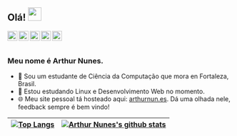 ## Olá! <img src="https://raw.githubusercontent.com/iampavangandhi/iampavangandhi/master/gifs/Hi.gif" width="30px"></h2>

<a href="mailto:arthurnunes@tutanota.com">
  <img align="left" alt="Arthur's Email" width="22px" src="https://cdn.jsdelivr.net/npm/simple-icons@3.1.0/icons/gmail.svg" />
</a>
<a href="https://github.com/arthurnunesc">
  <img align="left" alt="Arthur's GitHub" width="22px" src="https://cdn.jsdelivr.net/npm/simple-icons@v3/icons/github.svg" />
</a>
<a href="https://www.linkedin.com/in/arthurnunesc/">
  <img align="left" alt="Arthur's LinkedIn" width="22px" src="https://cdn.jsdelivr.net/npm/simple-icons@v3/icons/linkedin.svg" />
</a>
<a href="https://arthurnunes.hashnode.dev/">
  <img align="left" alt="Arthur's Hashnode" width="22px" src="https://cdn.jsdelivr.net/npm/simple-icons@v3/icons/hashnode.svg" />
</a>
<a href="https://twitter.com/arthurnunesc">
  <img align="left" alt="Arthur's Twitter" width="22px" src="https://cdn.jsdelivr.net/npm/simple-icons@v3/icons/twitter.svg" />
</a>
<br><br>

### Meu nome é Arthur Nunes.

- 🏡 Sou um estudante de Ciência da Computação que mora en Fortaleza, Brasil.
- 🌱 Estou estudando Linux e Desenvolvimento Web no momento.
- 🌐 Meu site pessoal tá hosteado aqui: [arthurnun.es](https://arthurnun.es/). Dá uma olhada nele, feedback sempre é bem vindo!

| [![Top Langs](https://github-readme-stats.vercel.app/api/top-langs/?username=arthurnunesc&layout=compact)](https://github.com/anuraghazra/github-readme-stats) | [![Arthur Nunes's github stats](https://github-readme-stats.vercel.app/api?username=arthurnunesc&hide=prs&count_private=true&show_icons=true)](https://github.com/anuraghazra/github-readme-stats) |
| -------------------------------------------------------------------------------------------------------------------------------------------------------------- | -------------------------------------------------------------------------------------------------------------------------------------------------------------------------------------------------- |

